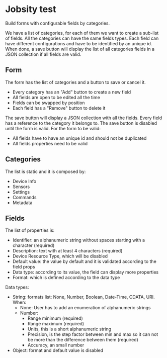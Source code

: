 # Jobsity test

Build forms with configurable fields by categories.

We have a list of categories, for each of them we want to create a sub-list of fields.
All the categories can have the same fields types. Each field can have different
configurations and have to be identified by an unique id. When done, a save button
will display the list of all categories fields in a JSON collection if all fields
are valid.

## Form

The form has the list of categories and a button to save or cancel it.

- Every category has an "Add" button to create a new field
- All fields are open to be edited all the time
- Fields can be swapped by position
- Each field has a "Remove" button to delete it

The save button will display a JSON collection with all the fields. Every field has
a reference to the category it belongs to. The save button is disabled until the
form is valid. For the form to be valid:

- All fields have to have an unique id and should not be duplicated
- All fields properties need to be valid

## Categories

The list is static and it is composed by:

- Device Info
- Sensors
- Settings
- Commands
- Metadata

## Fields

The list of properties is:

- Identifier: an alphanumeric string without spaces starting with a character (required)
- Description: text with at least 4 characters (required)
- Device Resource Type, which will be disabled
- Default value: the value by default and it is validated according to the field props
- Data type: according to its value, the field can display more properties
- Format: which is defined according to the data type

Data types:

- String: formats list: None, Number, Boolean, Date-Time, CDATA, URI. When:
    - None: User has to add an enumeration of alphanumeric strings
    - Number:
        - Range minimum (required)
        - Range maximum (required)
        - Units, this is a short alphanumeric string
        - Precision, is the step factor between min and max so it can not be
        more than the difference between them (required)
        - Accuracy, an small number
- Object: format and default value is disabled

